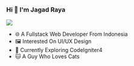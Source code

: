 ### Hi 👋 I'm Jagad Raya
![](https://komarev.com/ghpvc/?username=ZenthicMC)<br>
- 🌐 A Fullstack Web Developer From Indonesia<br>
- 🖼️ Interested On UI/UX Design<br>
- 📖 Currently Exploring CodeIgniter4<br>
- 🐱 A Guy Who Loves Cats<br>



<!--
**ZenthicMC/ZenthicMC** is a ✨ _special_ ✨ repository because its `README.md` (this file) appears on your GitHub profile.

Here are some ideas to get you started:

- 🔭 I’m currently working on ...
- 🌱 I’m currently learning ...
- 👯 I’m looking to collaborate on ...
- 🤔 I’m looking for help with ...
- 💬 Ask me about ...
- 📫 How to reach me: ...
- 😄 Pronouns: ...
- ⚡ Fun fact: ...
-->
